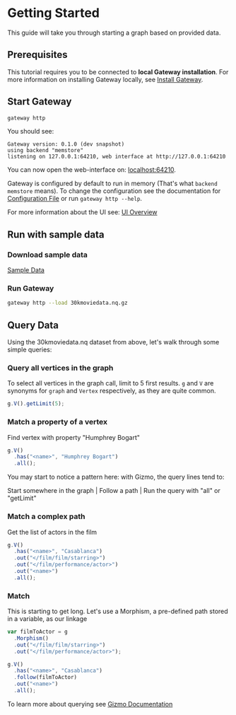 # Getting Started

This guide will take you through starting a graph based on provided data.

## Prerequisites

This tutorial requires you to be connected to **local Gateway installation**. For more information on installing Gateway locally, see [Install Gateway](installation.md).

## Start Gateway

```bash
gateway http
```

You should see:

```text
Gateway version: 0.1.0 (dev snapshot)
using backend "memstore"
listening on 127.0.0.1:64210, web interface at http://127.0.0.1:64210
```

You can now open the web-interface on: [localhost:64210](http://localhost:64210/).

Gateway is configured by default to run in memory \(That's what `backend memstore` means\). To change the configuration see the documentation for [Configuration File](configuration.md) or run `gateway http --help`.

For more information about the UI see: [UI Overview](usage/ui-overview.md)

## Run with sample data

### Download sample data

[Sample Data](https://github.com/epik-protocol/epik-gateway-backend/raw/master/data/30kmoviedata.nq.gz)

### Run Gateway

```bash
gateway http --load 30kmoviedata.nq.gz
```

## Query Data

Using the 30kmoviedata.nq dataset from above, let's walk through some simple queries:

### Query all vertices in the graph

To select all vertices in the graph call, limit to 5 first results. `g` and `V` are synonyms for `graph` and `Vertex` respectively, as they are quite common.

```javascript
g.V().getLimit(5);
```

### Match a property of a vertex

Find vertex with property "Humphrey Bogart"

```javascript
g.V()
  .has("<name>", "Humphrey Bogart")
  .all();
```

You may start to notice a pattern here: with Gizmo, the query lines tend to:

Start somewhere in the graph \| Follow a path \| Run the query with "all" or "getLimit"

### Match a complex path

Get the list of actors in the film

```javascript
g.V()
  .has("<name>", "Casablanca")
  .out("</film/film/starring>")
  .out("</film/performance/actor>")
  .out("<name>")
  .all();
```

### Match

This is starting to get long. Let's use a Morphism, a pre-defined path stored in a variable, as our linkage

```javascript
var filmToActor = g
  .Morphism()
  .out("</film/film/starring>")
  .out("</film/performance/actor>");

g.V()
  .has("<name>", "Casablanca")
  .follow(filmToActor)
  .out("<name>")
  .all();
```

To learn more about querying see [Gizmo Documentation](query-languages/gizmoapi.md)

